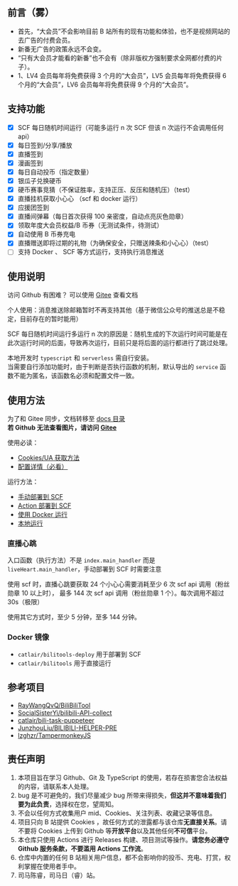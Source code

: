 ## 前言（雾）

- 首先，“大会员”不会影响目前 B 站所有的现有功能和体验，也不是视频网站的去广告的付费会员。
- 新番无广告的政策永远不会变。
- “只有大会员才能看的新番”也不会有（除非版权方强制要求全网都付费的片子）。
- 1、LV4 会员每年将免费获得 3 个月的“大会员”，LV5 会员每年将免费获得 6 个月的“大会员”，LV6 会员每年将免费获得 9 个月的“大会员”。

## 支持功能

- [x] SCF 每日随机时间运行（可能多运行 n 次 SCF 但该 n 次运行不会调用任何 api）
- [x] 每日签到/分享/播放
- [x] 直播签到
- [x] 漫画签到
- [x] 每日自动投币（指定数量）
- [x] 银瓜子兑换硬币
- [x] 硬币赛事竞猜（不保证胜率，支持正压、反压和随机压）（test）
- [x] 直播挂机获取小心心 （scf 和 docker 运行）
- [x] 应援团签到
- [x] 直播间弹幕（每日首次获得 100 亲密度，自动点亮灰色勋章）
- [x] 领取年度大会员权益/B 币券（无测试条件，待测试）
- [x] 自动使用 B 币券充电
- [x] 直播赠送即将过期的礼物（为确保安全，只赠送辣条和小心心）（test）
- [ ] 支持 Docker 、 SCF 等方式运行，支持执行消息推送

## 使用说明

访问 Github 有困难？ 可以使用 [Gitee](https://gitee.com/catlair/BiliTools) 查看文档

个人使用：消息推送除邮箱暂时不再支持其他（基于微信公众号的推送总是不稳定，目前存在的暂时能用）

SCF 每日随机时间运行多运行 n 次的原因是：随机生成的下次运行时间可能是在此次运行时间的后面，导致再次运行，目前只是将后面的运行都进行了跳过处理。

本地开发时 `typescript` 和 `serverless` 需自行安装。  
当需要自行添加功能时，由于判断是否执行函数的机制，默认导出的 `service` 函数不能为匿名，该函数名必须和配置文件一致。

## 使用方法

为了和 Gitee 同步，文档转移至 [docs 目录](./docs)  
**若 Github 无法查看图片，请访问 [Gitee](https://gitee.com/catlair/BiliTools/tree/main/docs)**

使用必读：

- [Cookies/UA 获取方法](./docs/readme.md)
- [配置详情（必看）](./docs/configuration.md)

运行方法：

- [手动部署到 SCF](./docs/手动部署到SCF.md)
- [Action 部署到 SCF](./docs/Action部署到SCF.md)
- [使用 Docker 运行](./docs/使用Docker运行.md)
- [本地运行](./docs/本地运行.md)

### 直播心跳

入口函数（执行方法）不是 `index.main_handler` 而是 `liveHeart.main_handler`，手动部署到 SCF 时需要注意

使用 scf 时，直播心跳要获取 24 个小心心需要消耗至少 6 次 scf api 调用（粉丝勋章 10 以上时）， 最多 144 次 scf api 调用（粉丝勋章 1 个）。每次调用不超过 30s（极限）

使用其它方式时，至少 5 分钟，至多 144 分钟。

### Docker 镜像

- `catlair/bilitools-deploy` 用于部署到 SCF
- `catlair/bilitools` 用于直接运行

## 参考项目

- [RayWangQvQ/BiliBiliTool](https://github.com/RayWangQvQ/BiliBiliTool)
- [SocialSisterYi/bilibili-API-collect](https://github.com/SocialSisterYi/bilibili-API-collect)
- [catlair/bili-task-puppeteer](https://github.com/catlair/bili-task-puppeteer)
- [JunzhouLiu/BILIBILI-HELPER-PRE](https://github.com/JunzhouLiu/BILIBILI-HELPER-PRE)
- [lzghzr/TampermonkeyJS](https://github.com/lzghzr/TampermonkeyJS)

## 责任声明

1. 本项目旨在学习 Github、Git 及 TypeScript 的使用，若存在损害您合法权益的内容，请联系本人处理。
2. bug 是不可避免的，我们尽量减少 bug 所带来得损失，**但这并不意味着我们要为此负责**，选择权在您，望周知。
3. 不会以任何方式收集用户 mid、Cookies、关注列表、收藏记录等信息。
4. 项目只向 B 站提供 Cookies ，故任何方式的泄露都与该仓库**无直接关系**。请不要将 Cookies 上传到 Github 等**开放平台**以及其他任何**不可信**平台。
5. 本仓库只使用 Actions 进行 Releases 构建、项目测试等操作。**请您务必遵守 Github 服务条款，不要滥用 Actions 工作流**。
6. 仓库中内置的任何 B 站相关用户信息，都不会影响你的投币、充电、打赏，权利掌握在使用者手中。
7. 司马陈睿，司马日（睿）站。
